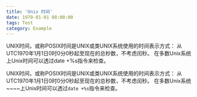 ```yaml
---
title: 'Unix 时间'
date: 1970-01-01 08:00:00
tags: Test
category: Example
---
```


UNIX时间，或称POSIX时间是UNIX或类UNIX系统使用的时间表示方式：
从UTC1970年1月1日0时0分0秒起至现在的总秒数，不考虑闰秒。
在多数Unix系统上Unix时间可以透过date +%s指令来检查。

<!-- more -->

UNIX时间，或称POSIX时间是UNIX或类UNIX系统使用的时间表示方式：
从UTC1970年1月1日0时0分0秒起至现在的总秒数，不考虑闰秒。
在多数Unix系统~~~~上Unix时间可以透过`date +%s`指令来检查。